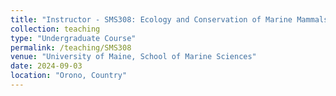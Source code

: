 ```yaml
---
title: "Instructor - SMS308: Ecology and Conservation of Marine Mammals"
collection: teaching
type: "Undergraduate Course"
permalink: /teaching/SMS308
venue: "University of Maine, School of Marine Sciences"
date: 2024-09-03
location: "Orono, Country"
---
```


